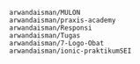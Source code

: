 
    arwandaisman/MULON
    arwandaisman/praxis-academy
    arwandaisman/Responsi
    arwandaisman/Tugas
    arwandaisman/7-Logo-Obat
    arwandaisman/ionic-praktikumSEI

